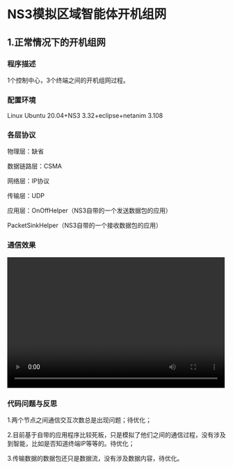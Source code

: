 # NS3模拟区域智能体开机组网

## 1.正常情况下的开机组网

### 程序描述

1个控制中心，3个终端之间的开机组网过程。

### 配置环境

Linux Ubuntu 20.04+NS3 3.32+eclipse+netanim 3.108

### 各层协议

物理层：缺省

数据链路层：CSMA

网络层：IP协议

传输层：UDP

应用层：OnOffHelper（NS3自带的一个发送数据包的应用）

PacketSinkHelper（NS3自带的一个接收数据包的应用）

### 通信效果

<video src="./Users/fengyuting/Desktop/normal.mp4" controls="controls" width="500" height="300">您的浏览器不支持播放该视频！</video>


### 代码问题与反思

1.两个节点之间通信交互次数总是出现问题；待优化；

2.目前基于自带的应用程序比较死板，只是模拟了他们之间的通信过程，没有涉及到智能，比如是否知道终端IP等等的。待优化；

3.传输数据的数据包还只是数据流，没有涉及数据内容，待优化。
